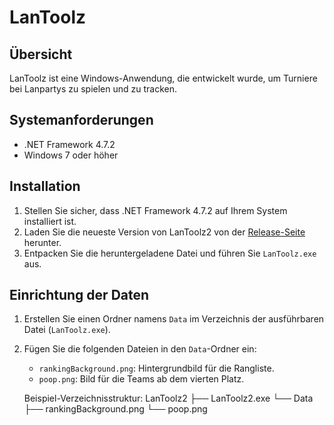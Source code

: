 # LanToolz

## Übersicht
LanToolz ist eine Windows-Anwendung, die entwickelt wurde, um Turniere bei Lanpartys zu spielen und zu tracken.

## Systemanforderungen
- .NET Framework 4.7.2
- Windows 7 oder höher

## Installation
1. Stellen Sie sicher, dass .NET Framework 4.7.2 auf Ihrem System installiert ist.
2. Laden Sie die neueste Version von LanToolz2 von der [Release-Seite](https://github.com/BudZillus/LanToolz/releases) herunter.
3. Entpacken Sie die heruntergeladene Datei und führen Sie `LanToolz.exe` aus.

## Einrichtung der Daten
1. Erstellen Sie einen Ordner namens `Data` im Verzeichnis der ausführbaren Datei (`LanToolz.exe`).
2. Fügen Sie die folgenden Dateien in den `Data`-Ordner ein:
   - `rankingBackground.png`: Hintergrundbild für die Rangliste.
   - `poop.png`: Bild für die Teams ab dem vierten Platz.

   Beispiel-Verzeichnisstruktur:
   LanToolz2 ├── LanToolz2.exe └── Data ├── rankingBackground.png └── poop.png
